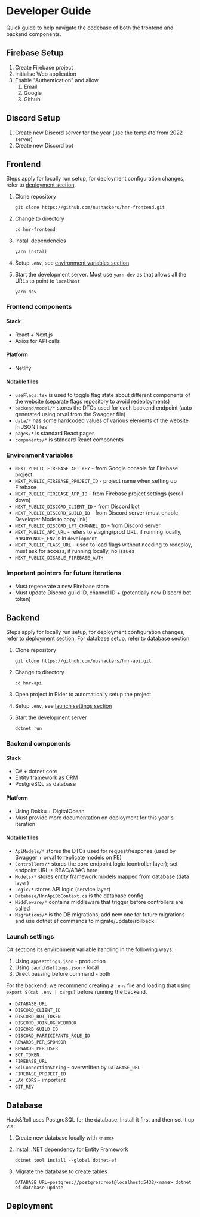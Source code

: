 # Developer Guide

Quick guide to help navigate the codebase of both the frontend and backend components.

## Firebase Setup

1. Create Firebase project
2. Initialise Web application
3. Enable "Authentication" and allow
   1. Email
   2. Google
   3. Github

## Discord Setup

1. Create new Discord server for the year (use the template from 2022 server)
2. Create new Discord bot

## Frontend

Steps apply for locally run setup, for deployment configuration changes, refer to
[deployment section](#deployment).

1. Clone repository

    ```plain
    git clone https://github.com/nushackers/hnr-frontend.git
    ```

2. Change to directory

    ```plain
    cd hnr-frontend
    ```

3. Install dependencies

    ```plain
    yarn install
    ```

4. Setup `.env`, see [environment variables section](#environment-variables)

5. Start the development server. Must use `yarn dev` as that allows all the URLs to point to
   `localhost`

    ```plain
    yarn dev
    ```

### Frontend components

#### Stack

- React + Next.js
- Axios for API calls

#### Platform

- Netlify

#### Notable files

- `useFlags.tsx` is used to toggle flag state about different components of the website (separate
  flags repository to avoid redeployments)
- `backend/model/*` stores the DTOs used for each backend endpoint (auto generated using orval
  from the Swagger file)
- `data/*` has some hardcoded values of various elements of the website in JSON files
- `pages/*` is standard React pages
- `components/*` is standard React components

### Environment variables

- `NEXT_PUBLIC_FIREBASE_API_KEY` - from Google console for Firebase project
- `NEXT_PUBLIC_FIREBASE_PROJECT_ID` - project name when setting up Firebase
- `NEXT_PUBLIC_FIREBASE_APP_ID` - from Firebase project settings (scroll down)
- `NEXT_PUBLIC_DISCORD_CLIENT_ID` - from Discord bot
- `NEXT_PUBLIC_DISCORD_GUILD_ID` - from Discord server (must enable Developer Mode to copy
    link)
- `NEXT_PUBLIC_DISCORD_LFT_CHANNEL_ID` - from Discord server
- `NEXT_PUBLIC_API_URL` - refers to staging/prod URL, if running locally, ensure `NODE_ENV` is
    in `development`
- `NEXT_PUBLIC_FLAGS_URL` - used to load flags without needing to redeploy, must ask for
    access, if running locally, no issues
- `NEXT_PUBLIC_DISABLE_FIREBASE_AUTH`

### Important pointers for future iterations

- Must regenerate a new Firebase store
- Must update Discord guild ID, channel ID + (potentially new Discord bot token)

## Backend

Steps apply for locally run setup, for deployment configuration changes, refer to
[deployment section](#deployment). For database setup, refer to [database section](#database).

1. Clone repository

    ```plain
    git clone https://github.com/nushackers/hnr-api.git
    ```

2. Change to directory

    ```plain
    cd hnr-api
    ```

3. Open project in Rider to automatically setup the project
4. Setup `.env`, see [launch settings section](#environment-variables)
5. Start the development server

    ```plain
    dotnet run
    ```

### Backend components

#### Stack

- C# + dotnet core
- Entity framework as ORM
- PostgreSQL as database

#### Platform

- Using Dokku + DigitalOcean
- Must provide more documentation on deployment for this year's iteration

#### Notable files

- `ApiModels/*` stores the DTOs used for request/response (used by Swagger + orval to replicate models on FE)
- `Controllers/*` stores the core endpoint logic (controller layer); set endpoint URL + RBAC/ABAC here
- `Models/*` stores entity framework models mapped from database (data layer)
- `Logic/*` stores  API logic (service layer)
- `Database/HnrApiDbContext.cs` is the database config
- `Middleware/*` contains middleware that trigger before controllers are called
- `Migrations/*` is the DB migrations, add new one for future migrations and use dotnet ef commands to migrate/update/rollback

### Launch settings

C# sections its environment variable handling in the following ways:

1. Using `appsettings.json` - production
2. Using `launchSettings.json` - local
3. Direct passing before command - both

For the backend, we recommend creating a `.env` file and loading that using
`export $(cat .env | xargs)` before running the backend.

- `DATABASE_URL`
- `DISCORD_CLIENT_ID`
- `DISCORD_BOT_TOKEN`
- `DISCORD_JOINLOG_WEBHOOK`
- `DISCORD_GUILD_ID`
- `DISCORD_PARTICIPANTS_ROLE_ID`
- `REWARDS_PER_SPONSOR`
- `REWARDS_PER_USER`
- `BOT_TOKEN`
- `FIREBASE_URL`
- `SqlConnectionString` - overwritten by `DATABASE_URL`
- `FIREBASE_PROJECT_ID`
- `LAX_CORS` - important
- `GIT_REV`

## Database

Hack&Roll uses PostgreSQL for the database. Install it first and then set it up via:

1. Create new database locally with `<name>`
2. Install .NET dependency for Entity Framework

    ```plain
    dotnet tool install --global dotnet-ef
    ```

3. Migrate the database to create tables

    ```plain
    DATABASE_URL=postgres://postgres:root@localhost:5432/<name> dotnet ef database update
    ```

## Deployment
